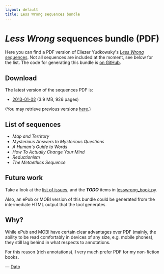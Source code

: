 ```yaml
---
layout: default
title: Less Wrong sequences bundle
---
```


# _Less Wrong_ sequences bundle (PDF)

Here you can find a PDF version of Eliezer Yudkowsky's
[_Less Wrong_ sequences][seq]. Not all sequences are included at the moment,
see below for the list. The code for generating this bundle is
[on GitHub][github].

## Download

The latest version of the sequences PDF is:

  * [2013-01-02][pdf] (3.9 MB, 926 pages)

(You may retrieve previous versions [here][pdf-history].)

## List of sequences

  * _Map and Territory_
  * _Mysterious Answers to Mysterious Questions_
  * _A Human's Guide to Words_
  * _How To Actually Change Your Mind_
  * _Reductionism_
  * _The Metaethics Sequence_

## Future work

Take a look at the [list of issues][issues], and the **_TODO_** items in
[lesswrong_book.py][pyfile].

Also, an ePub or MOBI version of this bundle could be generated from the
intermediate HTML output that the tool generates.

## Why?

While ePub and MOBI have certain clear advantages over PDF (mainly, the ability
to be read comfortably in devices of any size, e.g. mobile phones), they still
lag behind in what respects to annotations.

For this reason (rich annotations), I very much prefer PDF for my non-fiction
books.

<div id="author">
  — <a href="mailto:dato@net.com.org.es">Dato</a>
</div>

  [seq]: http://lesswrong.com/sequences
  [github]: https://github.com/dato/lesswrong-bundle/
  [pdf]: https://dato.github.com/lesswrong-bundle/lesswrong-seq.pdf
  [pdf-history]: https://github.com/dato/lesswrong-bundle/commits/gh-pages/lesswrong-seq.pdf
  [issues]: https://github.com/dato/lesswrong-bundle/issues
  [pyfile]: https://github.com/dato/lesswrong-bundle/blob/master/lesswrong_book.py

